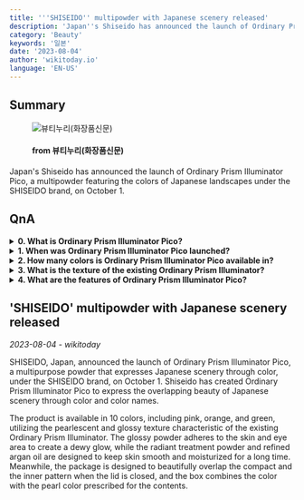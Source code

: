 ```yaml
---
title: '''SHISEIDO'' multipowder with Japanese scenery released'
description: 'Japan''s Shiseido has announced the launch of Ordinary Prism Illuminator Pico, a multipowder featuring the colors of Japanese landscapes under the SHISEIDO brand, on October 1.'
category: 'Beauty'
keywords: '일본'
date: '2023-08-04'
author: 'wikitoday.io'
language: 'EN-US'
---
```


## Summary



<figure>
    <img src="https://www.beautynury.com//data/editor/1691021952_멀티파우더.jpg" alt="뷰티누리(화장품신문)" />
    <figcaption>
        <h4> from 뷰티누리(화장품신문)</h4>
    </figcaption>
</figure>


Japan's Shiseido has announced the launch of Ordinary Prism Illuminator Pico, a multipowder featuring the colors of Japanese landscapes under the SHISEIDO brand, on October 1.


## QnA

    
<details>
        <summary><b>0. What is Ordinary Prism Illuminator Pico?</b></summary>
        Ordinary Prism Illuminator Pico is a multipurpose powder that expresses Japanese scenery through color under the SHISEIDO brand.
    </details>
    
<details>
        <summary><b>1. When was Ordinary Prism Illuminator Pico launched?</b></summary>
        Ordinary Prism Illuminator Pico was launched on October 1.
    </details>
    
<details>
        <summary><b>2. How many colors is Ordinary Prism Illuminator Pico available in?</b></summary>
        Ordinary Prism Illuminator Pico is available in 10 colors, including pink, orange, and green.
    </details>
    
<details>
        <summary><b>3. What is the texture of the existing Ordinary Prism Illuminator?</b></summary>
        The existing Ordinary Prism Illuminator has a pearlescent and glossy texture.
    </details>
    
<details>
        <summary><b>4. What are the features of Ordinary Prism Illuminator Pico?</b></summary>
        Ordinary Prism Illuminator Pico adheres to the skin and eye area to create a dewy glow. It also contains radiant treatment powder and refined argan oil to keep skin smooth and moisturized.
    </details>
    


## 'SHISEIDO' multipowder with Japanese scenery released

_2023-08-04 - wikitoday_

SHISEIDO, Japan, announced the launch of Ordinary Prism Illuminator Pico, a multipurpose powder that expresses Japanese scenery through color, under the SHISEIDO brand, on October 1. Shiseido has created Ordinary Prism Illuminator Pico to express the overlapping beauty of Japanese scenery through color and color names.



The product is available in 10 colors, including pink, orange, and green, utilizing the pearlescent and glossy texture characteristic of the existing Ordinary Prism Illuminator. The glossy powder adheres to the skin and eye area to create a dewy glow, while the radiant treatment powder and refined argan oil are designed to keep skin smooth and moisturized for a long time. Meanwhile, the package is designed to beautifully overlap the compact and the inner pattern when the lid is closed, and the box combines the color with the pearl color prescribed for the contents.
